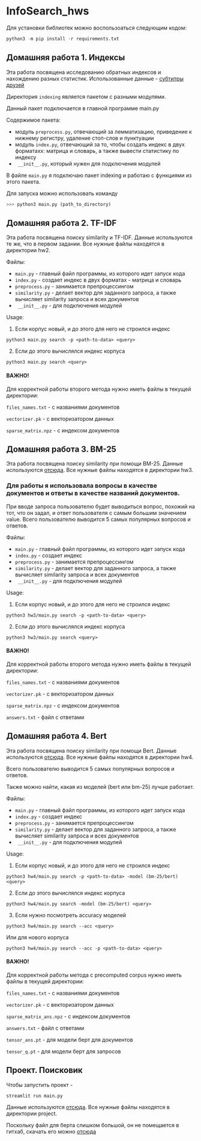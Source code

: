 # InfoSearch_hws

Для уcтановки библиотек можно воспользоаться следующим кодом:
```python
python3 -m pip install -r requirements.txt
```

## Домашняя работа 1. Индексы

Эта работа посвящена исследованию обратных индексов и нахождению разных статистик. 
Использованные данные - [субтитры друзей](https://disk.yandex.ru/d/4wmU7R8JL-k_RA?w=1)

Директория ```indexing``` является пакетом с разными модулями.

Данный пакет подключается в главной программе main.py

Содержимое пакета: 
- модуль ```preprocess.py```, отвечающий за лемматизацию, приведение к нижнему регистру, удаление стоп-слов и пунктуации
- модуль ```index.py```, отвечающий за то, чтобы создать индекс в двух форматахх: матрица и словарь, а также вывести статистику по индексу
- ``` __init__.py```, который нужен для подключения модулей

В файле ```main.py``` я подключаю пакет indexing и работаю с функциями из этого пакета.

Для запуска можно использовать команду 
```python
>>> python3 main.py (path_to_directory)
```

## Домашняя работа 2. TF-IDF

Эта работа посвящена поиску similarity и TF-IDF. Данные используются те же, что в первом задании.
Все нужные файлы находятся в директории hw2.

Файлы: 
- ```main.py``` - главный файл программы, из которого идет запуск кода
- ```index.py``` - создает индекс в двух форматах - матрица и словарь
- ```preprocess.py``` - занимается препроцессингом
- ```similarity.py``` - делает вектор для заданного запроса, а также вычисляет similarity запроса и всех документов
- ``` __init__.py``` - для подключения модулей

 Usage:
1) Если корпус новый, и до этого для него не строился индекс
 ```
 python3 main.py search -p <path-to-data> <query>
```
2) Если до этого вычислялся индекс корпуса
 ```
 python3 main.py search <query> 
  ```
#### ВАЖНО! 
Для корректной работы второго метода нужно иметь файлы в текущей директории:

```files_names.txt``` - с названиями документов

```vectorizer.pk``` - с векторизатором данных

```sparse_matrix.npz``` - с индексом документов


## Домашняя работа 3. BM-25

Эта работа посвящена поиску similarity при помощи BM-25. Данные используются [отсюда](https://www.kaggle.com/datasets/bobazooba/thousands-of-questions-about-love?resource=download).
Все нужные файлы находятся в директории hw3.

### Для работы я использовала вопросы в качестве документов и ответы в качестве названий документов.
При вводе запроса пользователю будет выводиться вопрос, похожий на тот, что он задал, и ответ пользователя с самым большим значением value.
Всего пользователю выводится 5 самых популярных вопросов и ответов.

Файлы: 
- ```main.py``` - главный файл программы, из которого идет запуск кода
- ```index.py``` - создает индекс 
- ```preprocess.py``` - занимается препроцессингом
- ```similarity.py``` - делает вектор для заданного запроса, а также вычисляет similarity запроса и всех документов
- ``` __init__.py``` - для подключения модулей

 Usage:
1) Если корпус новый, и до этого для него не строился индекс
 ```
 python3 hw3/main.py search -p <path-to-data> <query>
```
2) Если до этого вычислялся индекс корпуса
 ```
 python3 hw3/main.py search <query> 
  ```
#### ВАЖНО! 
Для корректной работы второго метода нужно иметь файлы в текущей директории:

```files_names.txt``` - с названиями документов

```vectorizer.pk``` - с векторизатором данных

```sparse_matrix.npz``` - с индексом документов

```answers.txt``` - файл с ответами


## Домашняя работа 4. Bert

Эта работа посвящена поиску similarity при помощи Bert. Данные используются [отсюда](https://www.kaggle.com/datasets/bobazooba/thousands-of-questions-about-love?resource=download).
Все нужные файлы находятся в директории hw4.

Всего пользователю выводится 5 самых популярных вопросов и ответов.

Также можно найти, какая из моделей (bert или bm-25) лучше работает.

Файлы: 
- ```main.py``` - главный файл программы, из которого идет запуск кода
- ```index.py``` - создает индекс 
- ```preprocess.py``` - занимается препроцессингом
- ```similarity.py``` - делает вектор для заданного запроса, а также вычисляет similarity запроса и всех документов
- ``` __init__.py``` - для подключения модулей

 Usage:
1) Если корпус новый, и до этого для него не строился индекс
 ```
 python3 hw4/main.py search -p <path-to-data> -model (bm-25/bert) <query>
```
2) Если до этого вычислялся индекс корпуса
 ```
 python3 hw4/main.py search -model (bm-25/bert) <query> 
  ```
3) Если нужно посмотреть accuracy моделей
 ```
 python3 hw4/main.py search --acc <query>
  ```
  Или для нового корпуса
   ```
 python3 hw4/main.py search --acc -p <path-to-data> <query>
  ```
  
#### ВАЖНО! 
Для корректной работы метода c precomputed corpus нужно иметь файлы в текущей директории:

```files_names.txt``` - с названиями документов

```vectorizer.pk``` - с векторизатором данных

```sparse_matrix_ans.npz``` - с индексом документов

```answers.txt``` - файл с ответами

```tensor_ans.pt``` - для модели берт для документов

```tensor_q.pt``` - для модели берт для запросов


## Проект. Поисковик

Чтобы запустить проект -
  ```
  streamlit run main.py
  ```
    
Данные используются [отсюда](https://www.kaggle.com/datasets/bobazooba/thousands-of-questions-about-love?resource=download).
Все нужные файлы находятся в директории project.

Поскольку файл для берта слишком большой, он не помещается в гитхаб, скачать его можно [отсюда]()
